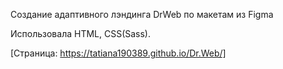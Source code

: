 Создание адаптивного лэндинга DrWeb по макетам из Figma

Использовала HTML, CSS(Sass).

[Страница: https://tatiana190389.github.io/Dr.Web/]
